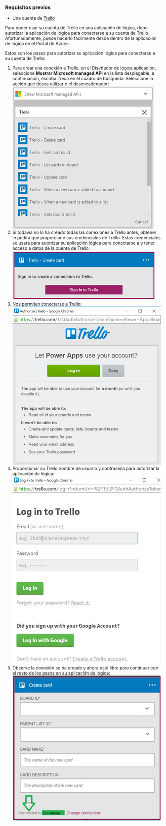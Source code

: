 ### <a name="prerequisites"></a>Requisitos previos
- Una cuenta de [Trello](http://trello.com) 

Para poder usar su cuenta de Trello en una aplicación de lógica, debe autorizar la aplicación de lógica para conectarse a su cuenta de Trello. Afortunadamente, puede hacerlo fácilmente desde dentro de la aplicación de lógica en el Portal de Azure. 

Estos son los pasos para autorizar su aplicación lógica para conectarse a su cuenta de Trello:

1. Para crear una conexión a Trello, en el Diseñador de lógica aplicación, seleccione **Mostrar Microsoft managed API** en la lista desplegable, a continuación, escriba *Trello* en el cuadro de búsqueda. Seleccione la acción que desea utilizar o el desencadenador:  
  ![](./media/connectors-create-api-trello/trello-1.png)
2. Si todavía no lo ha creado todas las conexiones a Trello antes, obtener le pedirá que proporcione sus credenciales de Trello. Estas credenciales se usará para autorizar su aplicación lógica para conectarse a y tener acceso a datos de la cuenta de Trello:  
  ![](./media/connectors-create-api-trello/trello-2.png) 
3. Nos permiten conectarse a Trello:  
  ![](./media/connectors-create-api-trello/trello-3.png)   
4. Proporcionar su Trello nombre de usuario y contraseña para autorizar la aplicación de lógica:  
  ![](./media/connectors-create-api-trello/trello-4.png)  
5. Observe la conexión se ha creado y ahora está libre para continuar con el resto de los pasos en su aplicación de lógica:  
  ![](./media/connectors-create-api-trello/trello-5.png)
